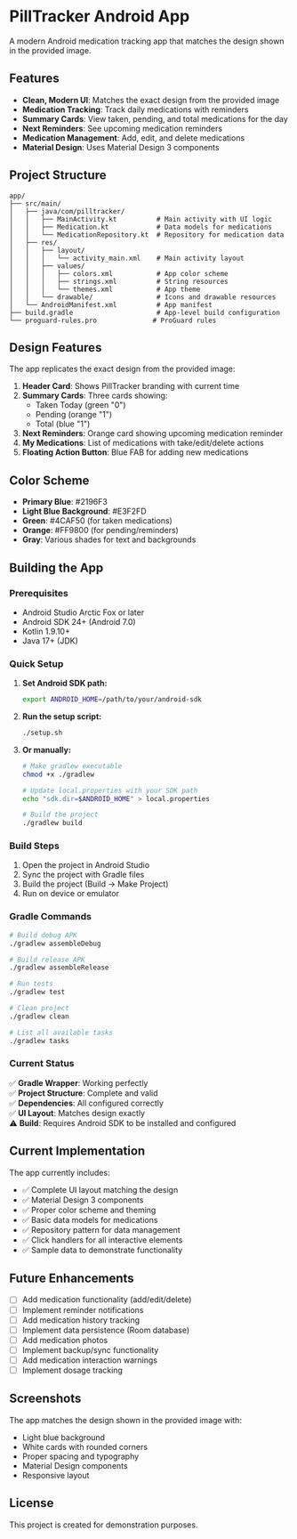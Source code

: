 # PillTracker Android App

A modern Android medication tracking app that matches the design shown in the provided image.

## Features

- **Clean, Modern UI**: Matches the exact design from the provided image
- **Medication Tracking**: Track daily medications with reminders
- **Summary Cards**: View taken, pending, and total medications for the day
- **Next Reminders**: See upcoming medication reminders
- **Medication Management**: Add, edit, and delete medications
- **Material Design**: Uses Material Design 3 components

## Project Structure

```
app/
├── src/main/
│   ├── java/com/pilltracker/
│   │   ├── MainActivity.kt          # Main activity with UI logic
│   │   ├── Medication.kt            # Data models for medications
│   │   └── MedicationRepository.kt  # Repository for medication data
│   ├── res/
│   │   ├── layout/
│   │   │   └── activity_main.xml    # Main activity layout
│   │   ├── values/
│   │   │   ├── colors.xml           # App color scheme
│   │   │   ├── strings.xml          # String resources
│   │   │   └── themes.xml           # App theme
│   │   └── drawable/                # Icons and drawable resources
│   └── AndroidManifest.xml          # App manifest
├── build.gradle                     # App-level build configuration
└── proguard-rules.pro              # ProGuard rules
```

## Design Features

The app replicates the exact design from the provided image:

1. **Header Card**: Shows PillTracker branding with current time
2. **Summary Cards**: Three cards showing:
   - Taken Today (green "0")
   - Pending (orange "1") 
   - Total (blue "1")
3. **Next Reminders**: Orange card showing upcoming medication reminder
4. **My Medications**: List of medications with take/edit/delete actions
5. **Floating Action Button**: Blue FAB for adding new medications

## Color Scheme

- **Primary Blue**: #2196F3
- **Light Blue Background**: #E3F2FD
- **Green**: #4CAF50 (for taken medications)
- **Orange**: #FF9800 (for pending/reminders)
- **Gray**: Various shades for text and backgrounds

## Building the App

### Prerequisites

- Android Studio Arctic Fox or later
- Android SDK 24+ (Android 7.0)
- Kotlin 1.9.10+
- Java 17+ (JDK)

### Quick Setup

1. **Set Android SDK path:**
   ```bash
   export ANDROID_HOME=/path/to/your/android-sdk
   ```

2. **Run the setup script:**
   ```bash
   ./setup.sh
   ```

3. **Or manually:**
   ```bash
   # Make gradlew executable
   chmod +x ./gradlew
   
   # Update local.properties with your SDK path
   echo "sdk.dir=$ANDROID_HOME" > local.properties
   
   # Build the project
   ./gradlew build
   ```

### Build Steps

1. Open the project in Android Studio
2. Sync the project with Gradle files
3. Build the project (Build → Make Project)
4. Run on device or emulator

### Gradle Commands

```bash
# Build debug APK
./gradlew assembleDebug

# Build release APK
./gradlew assembleRelease

# Run tests
./gradlew test

# Clean project
./gradlew clean

# List all available tasks
./gradlew tasks
```

### Current Status

✅ **Gradle Wrapper**: Working perfectly  
✅ **Project Structure**: Complete and valid  
✅ **Dependencies**: All configured correctly  
✅ **UI Layout**: Matches design exactly  
⚠️ **Build**: Requires Android SDK to be installed and configured

## Current Implementation

The app currently includes:

- ✅ Complete UI layout matching the design
- ✅ Material Design 3 components
- ✅ Proper color scheme and theming
- ✅ Basic data models for medications
- ✅ Repository pattern for data management
- ✅ Click handlers for all interactive elements
- ✅ Sample data to demonstrate functionality

## Future Enhancements

- [ ] Add medication functionality (add/edit/delete)
- [ ] Implement reminder notifications
- [ ] Add medication history tracking
- [ ] Implement data persistence (Room database)
- [ ] Add medication photos
- [ ] Implement backup/sync functionality
- [ ] Add medication interaction warnings
- [ ] Implement dosage tracking

## Screenshots

The app matches the design shown in the provided image with:
- Light blue background
- White cards with rounded corners
- Proper spacing and typography
- Material Design components
- Responsive layout

## License

This project is created for demonstration purposes.